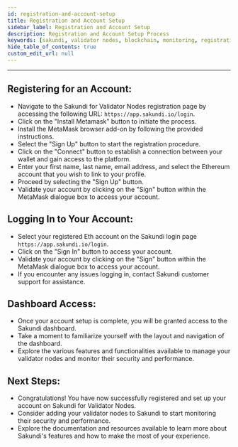 ```yaml
---
id: registration-and-account-setup
title: Registration and Account Setup
sidebar_label: Registration and Account Setup
description: Registration and Account Setup Process
keywords: [sakundi, validator nodes, blockchain, monitoring, registration, account setup]
hide_table_of_contents: true
custom_edit_url: null
---
```


---

## Registering for an Account:
* Navigate to the Sakundi for Validator Nodes registration page by accessing the following URL: `https://app.sakundi.io/login`.
* Click on the "Install Metamask" button to initiate the process.
* Install the MetaMask browser add-on by following the provided instructions.
* Select the "Sign Up" button to start the registration procedure.
* Click on the "Connect" button to establish a connection between your wallet and gain access to the platform.
* Enter your first name, last name, email address, and select the Ethereum account that you wish to link to your profile.
* Proceed by selecting the "Sign Up" button.
* Validate your account by clicking on the "Sign" button within the MetaMask dialogue box to access your account.

## Logging In to Your Account: 
* Select your registered Eth account on the Sakundi login page `https://app.sakundi.io/login`.
* Click on the "Sign In" button to access your account.
* Validate your account by clicking on the "Sign" button within the MetaMask dialogue box to access your account.
* If you encounter any issues logging in, contact Sakundi customer support for assistance.

## Dashboard Access:
* Once your account setup is complete, you will be granted access to the Sakundi dashboard.
* Take a moment to familiarize yourself with the layout and navigation of the dashboard.
* Explore the various features and functionalities available to manage your validator nodes and monitor their security and performance.


## Next Steps:
* Congratulations! You have now successfully registered and set up your account on Sakundi for Validator Nodes.
* Consider adding your validator nodes to Sakundi to start monitoring their security and performance.
* Explore the documentation and resources available to learn more about Sakundi's features and how to make the most of your experience.
